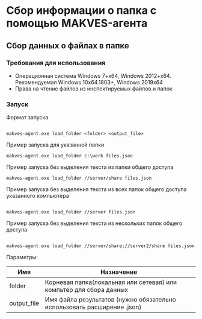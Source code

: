 # Сбор информации о папка с помощью MAKVES-агента

## Сбор данных о файлах в папке


### Требования для использования
+ Операционная система Windows 7+x64, Windows 2012+x64. Рекомендуемая Windows 10x64.1803+, Windows 2019x64
+ Права на чтение файлов из инспектируемых файлов и папок

### Запуск

Формат запуска

```

makves-agent.exe load_folder <folder> <output_file>

```

Пример запуска для указанной папки

```
makves-agent.exe load_folder с:\work files.json
```

Пример запуска без выделения текста из папки общего доступа

```
makves-agent.exe load_folder //server/share files.json
```


Пример запуска без выделения текста из всех папок общего доступа указанного компьютера

```

makves-agent.exe load_folder //server files.json

```


Пример запуска без выделения текста из нескольких папок общего доступа

```

makves-agent.exe load_folder //server/share;//server2/share files.json

```


Параметры:

| Имя         | Назначение                                                                   |
|-------------|------------------------------------------------------------------------------|
| folder      | Корневая папка(локальная или сетевая) или компьтер для сбора данных          |
| output_file | Имя файла результатов (нужно обязательно использовать расширение .json)      |

